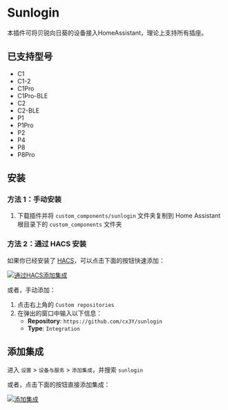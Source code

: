 # Sunlogin

本插件可将贝锐向日葵的设备接入HomeAssistant，理论上支持所有插座。

## 已支持型号
- C1
- C1-2
- C1Pro
- C1Pro-BLE
- C2
- C2-BLE
- P1
- P1Pro
- P2
- P4
- P8
- P8Pro

## 安装

### 方法 1：手动安装

1. 下载插件并将 `custom_components/sunlogin` 文件夹复制到 Home Assistant 根目录下的 `custom_components` 文件夹

### 方法 2：通过 HACS 安装

如果你已经安装了 [HACS](https://www.hacs.xyz/docs/use/download/download/)，可以点击下面的按钮快速添加：

[![通过HACS添加集成](https://my.home-assistant.io/badges/hacs_repository.svg)](https://my.home-assistant.io/redirect/hacs_repository/?owner=cx3Y&repository=sunlogin&category=integration)

或者，手动添加：

1. 点击右上角的 `Custom repositories`
2. 在弹出的窗口中输入以下信息：
   - **Repository**: `https://github.com/cx3Y/sunlogin`
   - **Type**: `Integration`

## 添加集成

进入 `设置` > `设备与服务` > `添加集成`，并搜索 `sunlogin`

或者，点击下面的按钮直接添加集成：

[![添加集成](https://my.home-assistant.io/badges/config_flow_start.svg)](https://my.home-assistant.io/redirect/config_flow_start?domain=sunlogin)
